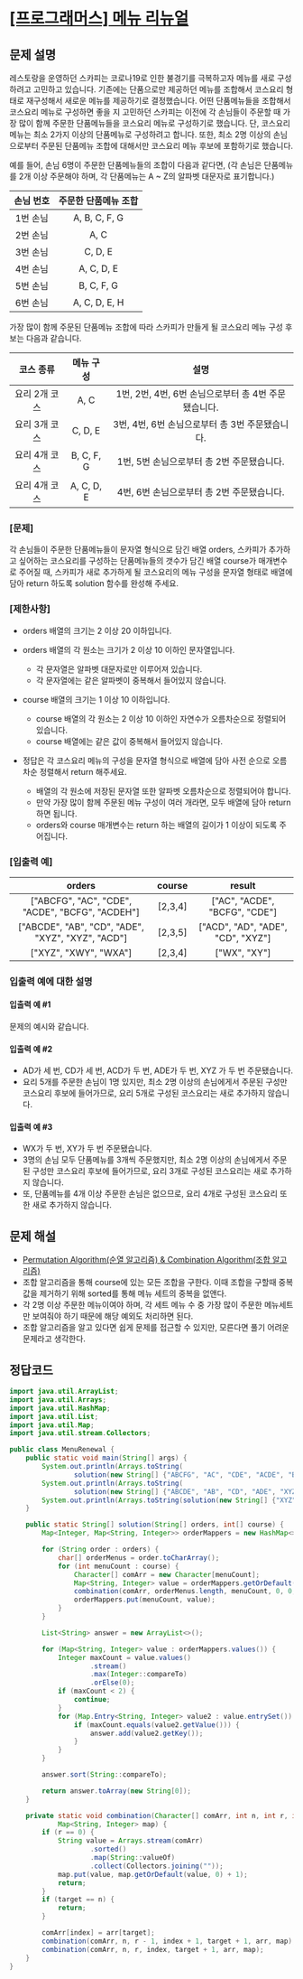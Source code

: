 # [\[프로그래머스\] 메뉴 리뉴얼](https://programmers.co.kr/learn/courses/30/lessons/72411)

## 문제 설명

레스토랑을 운영하던 스카피는 코로나19로 인한 불경기를 극복하고자 메뉴를 새로 구성하려고 고민하고 있습니다. 기존에는 단품으로만 제공하던 메뉴를 조합해서 코스요리 형태로 재구성해서 새로운 메뉴를 제공하기로
결정했습니다. 어떤 단품메뉴들을 조합해서 코스요리 메뉴로 구성하면 좋을 지 고민하던 스카피는 이전에 각 손님들이 주문할 때 가장 많이 함께 주문한 단품메뉴들을 코스요리 메뉴로 구성하기로 했습니다. 단, 코스요리
메뉴는 최소 2가지 이상의 단품메뉴로 구성하려고 합니다. 또한, 최소 2명 이상의 손님으로부터 주문된 단품메뉴 조합에 대해서만 코스요리 메뉴 후보에 포함하기로 했습니다.

예를 들어, 손님 6명이 주문한 단품메뉴들의 조합이 다음과 같다면,
(각 손님은 단품메뉴를 2개 이상 주문해야 하며, 각 단품메뉴는 A ~ Z의 알파벳 대문자로 표기합니다.)

손님 번호 | 주문한 단품메뉴 조합
:---: | :---:
1번 손님 | A, B, C, F, G
2번 손님 | A, C
3번 손님 | C, D, E
4번 손님 | A, C, D, E
5번 손님 | B, C, F, G
6번 손님 | A, C, D, E, H

가장 많이 함께 주문된 단품메뉴 조합에 따라 스카피가 만들게 될 코스요리 메뉴 구성 후보는 다음과 같습니다.

코스 종류 | 메뉴 구성 | 설명
:---: | :---: | :---:
요리 2개 코스 | A, C | 1번, 2번, 4번, 6번 손님으로부터 총 4번 주문됐습니다.
요리 3개 코스 | C, D, E | 3번, 4번, 6번 손님으로부터 총 3번 주문됐습니다.
요리 4개 코스 | B, C, F, G | 1번, 5번 손님으로부터 총 2번 주문됐습니다.
요리 4개 코스 | A, C, D, E | 4번, 6번 손님으로부터 총 2번 주문됐습니다.

### [문제]

각 손님들이 주문한 단품메뉴들이 문자열 형식으로 담긴 배열 orders, 스카피가 추가하고 싶어하는 코스요리를 구성하는 단품메뉴들의 갯수가 담긴 배열 course가 매개변수로 주어질 때, 스카피가 새로 추가하게 될
코스요리의 메뉴 구성을 문자열 형태로 배열에 담아 return 하도록 solution 함수를 완성해 주세요.

### [제한사항]

- orders 배열의 크기는 2 이상 20 이하입니다.
- orders 배열의 각 원소는 크기가 2 이상 10 이하인 문자열입니다.
    - 각 문자열은 알파벳 대문자로만 이루어져 있습니다.
    - 각 문자열에는 같은 알파벳이 중복해서 들어있지 않습니다.
- course 배열의 크기는 1 이상 10 이하입니다.
    - course 배열의 각 원소는 2 이상 10 이하인 자연수가 오름차순으로 정렬되어 있습니다.
    - course 배열에는 같은 값이 중복해서 들어있지 않습니다.

- 정답은 각 코스요리 메뉴의 구성을 문자열 형식으로 배열에 담아 사전 순으로 오름차순 정렬해서 return 해주세요.
    - 배열의 각 원소에 저장된 문자열 또한 알파벳 오름차순으로 정렬되어야 합니다.
    - 만약 가장 많이 함께 주문된 메뉴 구성이 여러 개라면, 모두 배열에 담아 return 하면 됩니다.
    - orders와 course 매개변수는 return 하는 배열의 길이가 1 이상이 되도록 주어집니다.

### [입출력 예]

orders | course | result
:---: | :---: | :---:
["ABCFG", "AC", "CDE", "ACDE", "BCFG", "ACDEH"] | [2,3,4] | ["AC", "ACDE", "BCFG", "CDE"]
["ABCDE", "AB", "CD", "ADE", "XYZ", "XYZ", "ACD"] | [2,3,5] | ["ACD", "AD", "ADE", "CD", "XYZ"]
["XYZ", "XWY", "WXA"] | [2,3,4] | ["WX", "XY"]

### 입출력 예에 대한 설명

#### 입출력 예 #1

문제의 예시와 같습니다.

#### 입출력 예 #2

- AD가 세 번, CD가 세 번, ACD가 두 번, ADE가 두 번, XYZ 가 두 번 주문됐습니다.
- 요리 5개를 주문한 손님이 1명 있지만, 최소 2명 이상의 손님에게서 주문된 구성만 코스요리 후보에 들어가므로, 요리 5개로 구성된 코스요리는 새로 추가하지 않습니다.

#### 입출력 예 #3

- WX가 두 번, XY가 두 번 주문됐습니다.
- 3명의 손님 모두 단품메뉴를 3개씩 주문했지만, 최소 2명 이상의 손님에게서 주문된 구성만 코스요리 후보에 들어가므로, 요리 3개로 구성된 코스요리는 새로 추가하지 않습니다.
- 또, 단품메뉴를 4개 이상 주문한 손님은 없으므로, 요리 4개로 구성된 코스요리 또한 새로 추가하지 않습니다.

## 문제 해설

- [Permutation Algorithm(순열 알고리즘) & Combination Algorithm(조합 알고리즘)](https://rutgo-letsgo.tistory.com/221)
- 조합 알고리즘을 통해 course에 있는 모든 조합을 구한다. 이때 조합을 구할때 중복값을 제거하기 위해 sorted를 통해 메뉴 세트의 중복을 없앤다.
- 각 2명 이상 주문한 메뉴이여야 하며, 각 세트 메뉴 수 중 가장 많이 주문한 메뉴세트만 보여줘야 하기 때문에 해당 예외도 처리하면 된다.
- 조합 알고리즘을 알고 있다면 쉽게 문제를 접근할 수 있지만, 모른다면 풀기 어려운 문제라고 생각한다.

## 정답코드

```java
import java.util.ArrayList;
import java.util.Arrays;
import java.util.HashMap;
import java.util.List;
import java.util.Map;
import java.util.stream.Collectors;

public class MenuRenewal {
    public static void main(String[] args) {
        System.out.println(Arrays.toString(
                solution(new String[] {"ABCFG", "AC", "CDE", "ACDE", "BCFG", "ACDEH"}, new int[] {2, 3, 4})));
        System.out.println(Arrays.toString(
                solution(new String[] {"ABCDE", "AB", "CD", "ADE", "XYZ", "XYZ", "ACD"}, new int[] {2, 3, 5})));
        System.out.println(Arrays.toString(solution(new String[] {"XYZ", "XWY", "WXA"}, new int[] {2, 3, 4})));
    }

    public static String[] solution(String[] orders, int[] course) {
        Map<Integer, Map<String, Integer>> orderMappers = new HashMap<>();

        for (String order : orders) {
            char[] orderMenus = order.toCharArray();
            for (int menuCount : course) {
                Character[] comArr = new Character[menuCount];
                Map<String, Integer> value = orderMappers.getOrDefault(menuCount, new HashMap<>());
                combination(comArr, orderMenus.length, menuCount, 0, 0, orderMenus, value);
                orderMappers.put(menuCount, value);
            }
        }

        List<String> answer = new ArrayList<>();

        for (Map<String, Integer> value : orderMappers.values()) {
            Integer maxCount = value.values()
                    .stream()
                    .max(Integer::compareTo)
                    .orElse(0);
            if (maxCount < 2) {
                continue;
            }
            for (Map.Entry<String, Integer> value2 : value.entrySet()) {
                if (maxCount.equals(value2.getValue())) {
                    answer.add(value2.getKey());
                }
            }
        }

        answer.sort(String::compareTo);

        return answer.toArray(new String[0]);
    }

    private static void combination(Character[] comArr, int n, int r, int index, int target, char[] arr,
            Map<String, Integer> map) {
        if (r == 0) {
            String value = Arrays.stream(comArr)
                    .sorted()
                    .map(String::valueOf)
                    .collect(Collectors.joining(""));
            map.put(value, map.getOrDefault(value, 0) + 1);
            return;
        }
        if (target == n) {
            return;
        }

        comArr[index] = arr[target];
        combination(comArr, n, r - 1, index + 1, target + 1, arr, map);
        combination(comArr, n, r, index, target + 1, arr, map);
    }
}

```
